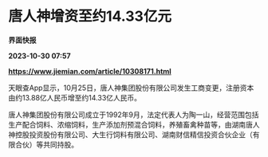 # 唐人神增资至约14.33亿元
**界面快报**

**2023-10-30 07:57**

**https://www.jiemian.com/article/10308171.html**

天眼查App显示，10月25日，唐人神集团股份有限公司发生工商变更，注册资本由约13.88亿人民币增至约14.33亿人民币。

唐人神集团股份有限公司成立于1992年9月，法定代表人为陶一山，经营范围包括生产配合饲料、浓缩饲料，生产添加剂预混合饲料，养殖畜禽种苗等，由湖南唐人神控股投资股份有限公司、大生行饲料有限公司、湖南财信精信投资合伙企业（有限合伙）等共同持股。